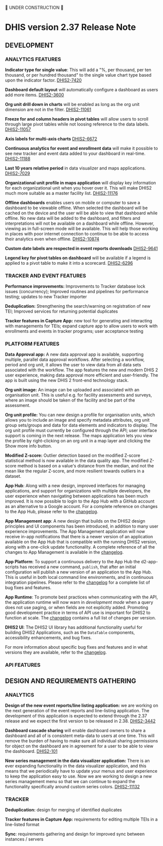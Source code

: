 🚧 UNDER CONSTRUCTION 🚧

# DHIS version 2.37 Release Note

## DEVELOPMENT

<!-- BEGIN-WEBSITE-SYNC-ID:dev -->

### ANALYTICS FEATURES

**Indicator type for single value**: This will add a "%, per thousand, per ten thousand, or per hundred thousand" to the single value chart type based upon the indicator factor. [DHIS2-7420](https://jira.dhis2.org/browse/DHIS2-7420)

**Dashboard default layout** will automatically configure a dashboard as users add more items. [DHIS2-3600](https://jira.dhis2.org/browse/DHIS2-3600)

**Org unit drill down in charts** will be enabled as long as the org unit dimension are not in the filter. [DHIS2-11061](https://jira.dhis2.org/browse/DHIS2-11061)

**Freeze for and column headers in pivot tables** will allow users to scroll through large pivot tables while not loosing reference to the data labels. [DHIS2-11057](https://jira.dhis2.org/browse/DHIS2-11057)

**Axis labels for multi-axis charts** [DHIS2-6672](https://jira.dhis2.org/browse/DHIS2-6672)

**Continuous analytics for event and enrollment data** will make it possible to see new tracker and event data added to your dashboard in real-time. [DHIS2-11188](https://jira.dhis2.org/browse/DHIS2-11188)

**Last 10 years relative period** in data visualizer and maps applications. [DHIS2-7029](https://jira.dhis2.org/browse/DHIS2-7029)

**Organizational unit profile in maps application** will display key information for each organizational unit when you hover over it. This will make DHIS2 much more suitable as a master facility list. [DHIS2-11176](https://jira.dhis2.org/browse/DHIS2-11176)

**Offline dashboards** enables users on mobile or computer to save a dashboard to be viewable offline. When selected the dashboard will be cached on the device and the user will be able to view that dashboard while offline. No new data will be added to the dashboard, and filters and interpretations will not be available on a dashboard while offline. However, viewing as in full-screen mode will be available. This will help those working in places with poor internet connection to continue to be able to access their analytics even when offline. [DHIS2-10874](https://jira.dhis2.org/browse/DHIS2-10874)

**Custom date labels are respected in event reports downloads** [DHIS2-9641](https://jira.dhis2.org/browse/DHIS2-9641)

**Legend key for pivot tables on dashboard** will be available if a legend is applied to a pivot table to make it into a scorecard. [DHIS2-6296](https://jira.dhis2.org/browse/DHIS2-6296)


### TRACKER AND EVENT FEATURES

**Performance improvements:** Improvements to Tracker database lock issues (concurrency); Improved routines and pipelines for performance testing; updates to new Tracker importer

**Deduplication:** Strengthening the search/warning on registration of new TEI; Improved services for returning potential duplicates

**Tracker features in Capture App:** new tool for generating and interacting with managements for TEIs; expand capture app to allow users to work with enrollments and events in tracker programs; user acceptance testing


### PLATFORM FEATURES

**Data Approval app:** A new data approval app is available, supporting multiple, parallel data approval workflows.  After selecting a workflow, period and org unit, it allows the user to view data from all data sets associated with the workflow. The app features the new and modern DHIS 2 user experience, making data approval more efficient and user-friendly. The app is built using the new DHIS 2 front-end technology stack. 

**Org unit image:** An image can be uploaded and associated with an organisation unit. This is useful e.g. for facility assessments and surveys, where an image should be taken of the facility and be part of the assessment.

**Org unit profile:** You can new design a profile for organisation units, which allows you to include an image and specify metadata attributes, org unit group sets/groups and data for data elements and indicators to display. The org unit profile must currently be configured through the API; user interface support is coming in the next release. The maps application lets you view the profile by right-clicking on an org unit in a map layer and clicking the Show more info button.

**Modified Z-score:** Outlier detection based on the modified Z-score statistical method is now available in the data quality app. The modified Z-score method is based on a value's distance from the median, and not the mean like the regular Z-score, and more resilient towards outliers in a dataset.

**App Hub**: Along with a new design, improved interfaces for managing applications, and support for organizations with multiple developers, the user experience when navigating between applications has been much improved. It is now possible to login to the App Hub with a GitHub account as an alternative to a Google account. For a complete reference on changes to the App Hub, please refer to the [changelog](https://github.com/dhis2/app-hub/blob/master/CHANGELOG.md).

**App Management app**: A new design that builds on the DHIS2 design principles and UI components has been introduced, in addition to many user experience improvements. The App Management application will now receive in-app notifications that there is a newer version of an application available on the App Hub that is compatible with the running DHIS2 version, along with a one-click update functionality. A complete reference of all the changes to App Management is available in the [changelog](https://github.com/dhis2/app-management-app/blob/master/CHANGELOG.md).

**App Platform**: To support a continuous delivery to the App Hub the d2-app-scripts has received a new command, `publish`, that after an initial configuration will publish a new version of an application to the App Hub. This is useful in both local command line environments, and
in continuous integration pipelines. Please refer to the [changelog](https://github.com/dhis2/app-platform/blob/master/CHANGELOG.md) for a complete list of bug fixes and features.

**App Runtime**: To promote best practices when communicating with the API, the application runtime will now warn in _development mode_ when a query does not use paging, or when fields are not explicitly added. Promoting good development practice in terms of API use is important for DHIS2 to function at scale. The [changelog](https://github.com/dhis2/app-runtime/blob/master/CHANGELOG.md) contains a full list of changes per version.

**DHIS2 UI**: The DHIS2 UI library has additional functionality useful for building DHIS2 Applications, such as the `DataTable` components, accessibility  enhancements, and bug fixes.

For more information about specific bug fixes and features and in what versions they are available, refer to the [changelog](https://github.com/dhis2/ui/blob/master/CHANGELOG.md).

### API FEATURES

<!-- END-WEBSITE-SYNC-ID:dev -->

## DESIGN AND REQUIREMENTS GATHERING

<!-- BEGIN-WEBSITE-SYNC-ID:des -->

### ANALYTICS

**Design of the new event reports/line listing application:** we are working on the next generation of the event reports and line-listing application. The development of this application is expected to extend through the 2.37 release and we expect the first version to be released in 2.38. [DHIS2-3442](https://jira.dhis2.org/browse/DHIS2-3442)

**Dashboard cascade sharing** will enable dashboard owners to share a dashboard and all of is consistent meta-data to users at one time. This will remove the burden of having to make sure all individual sharing permissions for object on the dashboard are in agreement for a user to be able to view the dashboard. [DHIS2-101](https://jira.dhis2.org/browse/DHIS2-101)

**New series management in the data visualizer application:** There is an ever expanding functionality in the data visualizer application, and this means that we periodically have to update your menus and user experience to keep the application easy to use. Now we are working to design a new series management menu so that we can continue to expand the functionality specifically around custom series colors. [DHIS2-11132](https://jira.dhis2.org/browse/DHIS2-11132)

### TRACKER

**Deduplication:** design for merging of identified duplicates

**Tracker features in Capture App:** requirements for editing multiple TEIs in a line-listed format

**Sync**: requirements gathering and design for improved sync between instances / servers

<!-- END-WEBSITE-SYNC-ID:des -->
